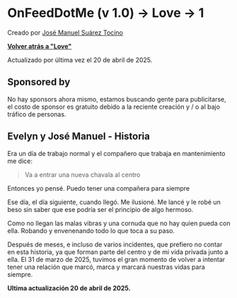 # OnFeedDotMe (v 1.0) -> Love -> 1
Creado por [José Manuel Suárez Tocino](https://josemanuelsuareztocino-1998.github.io/josemanuelsuareztocino-1998/)

**[Volver atrás a "Love"](https://onfeedme.github.io/Love/)**

Actualizado por última vez el 20 de abril de 2025.

## Sponsored by
No hay sponsors ahora mismo, estamos buscando gente para publicitarse, el costo de sponsor es gratuito debido a la reciente creación y / o al bajo tráfico de personas.

## Evelyn y José Manuel - Historia
Era un día de trabajo normal y el compañero que trabaja en mantenimiento me dice: 

> Va a entrar una nueva chavala al centro

Entonces yo pensé. Puedo tener una compañera para siempre

Ese día, el día siguiente, cuando llegó. Me ilusioné. Me lancé y le robé un beso sin saber que ese podría ser el principio de algo hermoso.

Como no llegan las malas vibras y una cornuda que no hay quien pueda con ella. Robando y envenenando todo lo que toca a su paso.

Después de meses, e incluso de varios incidentes, que prefiero no contar en esta historia, ya que forman parte del centro y de mi vida privada junto a ella. El 31 de marzo de 2025, tuvimos el gran momento de volver a intentar tener una relación que marcó, marca y marcará nuestras vidas para siempre.

**Ultima actualización 20 de abril de 2025.**
